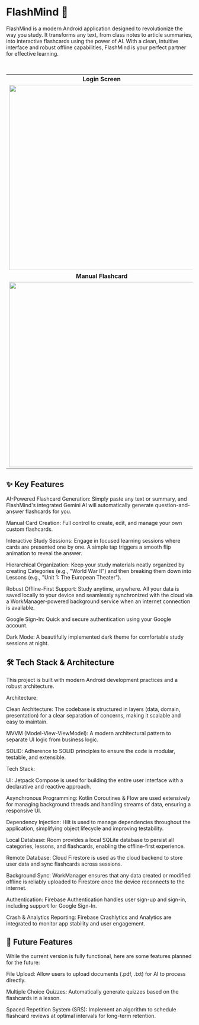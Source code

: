 # FlashMind 🧠
FlashMind is a modern Android application designed to revolutionize the way you study. It transforms any text, from class notes to article summaries, into interactive flashcards using the power of AI. With a clean, intuitive interface and robust offline capabilities, FlashMind is your perfect partner for effective learning.

<br>

<table>
<tr>
<td align="center"><b>Login Screen</b></td>
<td align="center"><b>Home Screen</b></td>
</tr>
<tr>
<td><img src="https://github.com/user-attachments/assets/e8f47703-32f3-4a8f-9ee7-b5858956d486" width="500"/></td>
<td><img src="https://github.com/user-attachments/assets/c1603684-0086-4f82-9586-43cc3f68e0d7" width="500"/></td>
</tr>
<tr>
<td align="center"><b>Manual Flashcard</b></td>
<td align="center"><b>AI Card Generation</b></td>
</tr>
<tr>
<td><img src="https://github.com/user-attachments/assets/57ef1f0c-28ad-4a2c-974c-63f7f8ff5d98" width="500"/></td>
<td><img src="https://github.com/user-attachments/assets/4ca2e9bf-6da9-4d8f-b803-c40b2ad24aba" width="500"/></td>
</tr>
</table>

## ✨ Key Features
AI-Powered Flashcard Generation: Simply paste any text or summary, and FlashMind's integrated Gemini AI will automatically generate question-and-answer flashcards for you.

Manual Card Creation: Full control to create, edit, and manage your own custom flashcards.

Interactive Study Sessions: Engage in focused learning sessions where cards are presented one by one. A simple tap triggers a smooth flip animation to reveal the answer.

Hierarchical Organization: Keep your study materials neatly organized by creating Categories (e.g., "World War II") and then breaking them down into Lessons (e.g., "Unit 1: The European Theater").

Robust Offline-First Support: Study anytime, anywhere. All your data is saved locally to your device and seamlessly synchronized with the cloud via a WorkManager-powered background service when an internet connection is available.

Google Sign-In: Quick and secure authentication using your Google account.

Dark Mode: A beautifully implemented dark theme for comfortable study sessions at night.

## 🛠️ Tech Stack & Architecture
This project is built with modern Android development practices and a robust architecture.

Architecture:

Clean Architecture: The codebase is structured in layers (data, domain, presentation) for a clear separation of concerns, making it scalable and easy to maintain.

MVVM (Model-View-ViewModel): A modern architectural pattern to separate UI logic from business logic.

SOLID: Adherence to SOLID principles to ensure the code is modular, testable, and extensible.

Tech Stack:

UI: Jetpack Compose is used for building the entire user interface with a declarative and reactive approach.

Asynchronous Programming: Kotlin Coroutines & Flow are used extensively for managing background threads and handling streams of data, ensuring a responsive UI.

Dependency Injection: Hilt is used to manage dependencies throughout the application, simplifying object lifecycle and improving testability.

Local Database: Room provides a local SQLite database to persist all categories, lessons, and flashcards, enabling the offline-first experience.

Remote Database: Cloud Firestore is used as the cloud backend to store user data and sync flashcards across sessions.

Background Sync: WorkManager ensures that any data created or modified offline is reliably uploaded to Firestore once the device reconnects to the internet.

Authentication: Firebase Authentication handles user sign-up and sign-in, including support for Google Sign-In.

Crash & Analytics Reporting: Firebase Crashlytics and Analytics are integrated to monitor app stability and user engagement.

## 🚀 Future Features
While the current version is fully functional, here are some features planned for the future:

File Upload: Allow users to upload documents (.pdf, .txt) for AI to process directly.

Multiple Choice Quizzes: Automatically generate quizzes based on the flashcards in a lesson.

Spaced Repetition System (SRS): Implement an algorithm to schedule flashcard reviews at optimal intervals for long-term retention.
